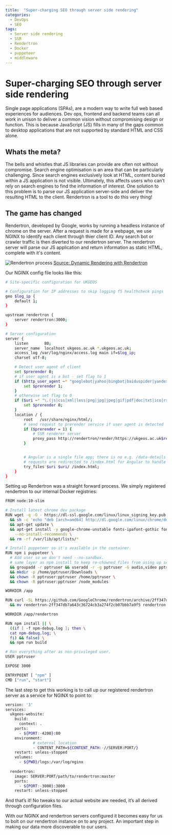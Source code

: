 ```yaml
---
title:  "Super-charging SEO through server side rendering"
categories: 
  - DevOps
  - SEO
tags:
  - Server side rendering
  - SSR
  - Rendertron
  - Docker
  - puppeteer
  - middleware
---
```


# Super-charging SEO through server side rendering
Single page applications (SPAs), are a modern way to write full web based experiences for audiences. Dev ops, frontend and backend teams can all work in unison to deliver a common vision without compromising design or function. This is because JavaScript (JS) fills in many of the gaps common to desktop applications that are not supported by standard HTML and CSS alone.

## Whats the meta?
The bells and whistles that JS libraries can provide are often not without compromise. Search engine optimisation is an area that can be particularly challenging. Since search engines exclusively look at HTML, content buried within a JS application is not visible. Ultimately, this affects users who can’t rely on search engines to find the information of interest. One solution to this problem is to parse our JS application server-side and deliver the resulting HTML to the client. Rendertron is a tool to do this very thing!

## The game has changed
Rendertron, developed by Google, works by running a headless instance of chrome on the server. After a request is made for a webpage, we use NGINX to identify each client through thier client ID. Any search bot or crawler traffic is then diverted to our rendertron server. The rendertron server will parse our JS application and return information as static HTML, complete with it's content.

![Rendertron process](https://developers.google.com/search/docs/guides/images/how-dynamic-rendering-works.png)
[Source: Dynamic Rendering with Rendertron](https://webmasters.googleblog.com/2019/01/dynamic-rendering-with-rendertron.html)

Our NGINX config file looks like this:

```bash
# Site-specific configuration for UKGEOS

# Configuration for IP addresses to skip logging f5 healthcheck pings
geo $log_ip {
    default 1;
}

upstream rendertron {
    server rendertron:3000;
}

# Server configuration
server {
    listen       80;
    server_name  localhost ukgeos.ac.uk *.ukgeos.ac.uk;
    access_log /var/log/nginx/access.log main if=$log_ip;
    charset utf-8;

    # Detect user agent of client
    set $prerender 0;
    # if user agent is a bot - set flag to 1
    if ($http_user_agent ~* "googlebot|yahoo|bingbot|baiduspider|yandex|yeti|yodaobot|gigabot|ia_archiver|facebookexternalhit|twitterbot|developers\.google\.com|slack|wget|WhatsApp") {
        set $prerender 1;
    }
    # otherwise set flag to 0
    if ($uri ~* "\.(js|css|xml|less|png|jpg|jpeg|gif|pdf|doc|txt|ico|rss|zip|mp3|rar|exe|wmv|doc|avi|ppt|mpg|mpeg|tif|wav|mov|psd|ai|xls|mp4|m4a|swf|dat|dmg|iso|flv|m4v|torrent|ttf|woff|svg|eot)") {
        set $prerender 0;
    }
    location / {
        root   /usr/share/nginx/html/;
        # send request to prerender service if user agent is detected
        if ($prerender = 1) {
            # SSR renderer server
            proxy_pass http://rendertron/render/https://ukgeos.ac.uk$request_uri;
        }


        # Angular is a single file app; there is no e.g. /data-details file, so
        # requests are redirected to /index.html for Angular to handle
        try_files $uri $uri/ /index.html;
    }
}

```

Setting up Rendertron was a straight forward process. We simply registered rendertron to our internal Docker registries:

```bash
FROM node:10-slim

# Install latest chrome dev package 
RUN wget -q -O - https://dl-ssl.google.com/linux/linux_signing_key.pub | apt-key add - \
  && sh -c 'echo "deb [arch=amd64] http://dl.google.com/linux/chrome/deb/ stable main" >> /etc/apt/sources.list.d/google.list' \
  && apt-get update \
  && apt-get install -y google-chrome-unstable fonts-ipafont-gothic fonts-wqy-zenhei fonts-thai-tlwg fonts-kacst ttf-freefont \
    --no-install-recommends \
  && rm -rf /var/lib/apt/lists/*

# Install puppeteer so it's available in the container.
RUN npm i puppeteer \
  # Add user so we don't need --no-sandbox.
  # same layer as npm install to keep re-chowned files from using up several hundred MBs more space
  && groupadd -r pptruser && useradd -r -g pptruser -G audio,video pptruser \
  && mkdir -p /home/pptruser/Downloads \
  && chown -R pptruser:pptruser /home/pptruser \
  && chown -R pptruser:pptruser /node_modules

WORKDIR /app

RUN curl -SL https://github.com/GoogleChrome/rendertron/archive/2ff347db7a643c36724cb3a274f2cb07bbb7a9f5.tar.gz | tar -vxz \
  && mv rendertron-2ff347db7a643c36724cb3a274f2cb07bbb7a9f5 rendertron

WORKDIR /app/rendertron

RUN npm install || \
  ((if [ -f npm-debug.log ]; then \
  cat npm-debug.log; \
  fi) && false) \
  && npm run build

# Run everything after as non-privileged user.
USER pptruser

EXPOSE 3000

ENTRYPOINT [ "npm" ]
CMD ["run", "start"]

```

The last step to get this working is to call up our registered rendertron server as a service for NGINX to point to: 

```bash
version: '3'
services:
  ukgeos-website:
    build:
      context: .
    ports:
      - ${PORT:-4200}:80
    environment:
            # external location
            - CONTENT_PATH=${CONTENT_PATH:-//SERVER:PORT/}
    restart: unless-stopped
    volumes:
      - ${PWD}/logs:/var/log/nginx
  
  rendertron:
    image: SERVER:PORT/path/to/rendertron:master
    ports:
      - ${PORT:-3000}:3000
    restart: unless-stopped

```

And that’s it! No tweaks to our actual website are needed, it’s all derived through configuration files.

With our NGINX and rendertron servers configured it becomes easy for us to bolt on our rendertron instance on to any project. An important step in making our data more discoverable to our users.

